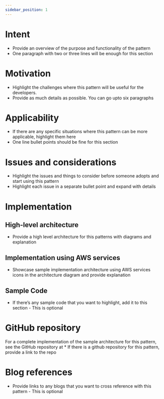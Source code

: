 ```yaml
---
sidebar_position: 1
---
```


# Intent

* Provide an overview of the purpose and functionality of the pattern
* One paragraph with two or three lines will be enough for this section 

# Motivation

* Highlight the challenges where this pattern will be useful for the developers.
* Provide as much details as possible. You can go upto six paragraphs 

# Applicability

* If there are any specific situations where this pattern can be more applicable, highlight them here 
* One line bullet points should be fine for this section 

# Issues and considerations

* Highlight the issues and things to consider before someone adopts and start using this pattern
* Highlight each issue in a separate bullet point and expand with details

# Implementation

## High-level architecture

* Provide a high level architecture for this patterns with diagrams and explanation

## Implementation using AWS services

* Showcase sample implementation architecture using AWS services icons in the architecture diagram and provide explanation 

## Sample Code

* If there’s any sample code that you want to highlight, add it to this section - This is optional

# GitHub repository

For a complete implementation of the sample architecture for this pattern, see the GitHub repository at * If there is a github repository for this pattern, provide a link to the repo 

# Blog references

* Provide links to any blogs that you want to cross reference with this pattern - This is optional
